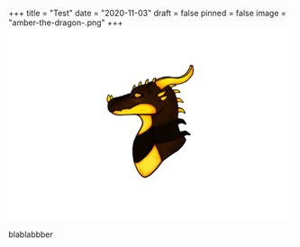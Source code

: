 +++
title = "Test"
date = "2020-11-03"
draft = false
pinned = false
image = "amber-the-dragon-.png"
+++
![Blabla](amber-the-dragon-.png "Dragon.")

blablabbber